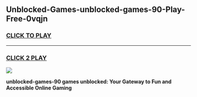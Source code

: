 
## Unblocked-Games-unblocked-games-90-Play-Free-0vqjn
<h3>
<a href="https://premium76.site?title=unblocked-games-90&ref=21A">CLICK TO PLAY</a></h3>
<hr>

<h3>
<a href="https://premium76.site?title=unblocked-games-90&ref=21A">CLICK 2 PLAY</a>
  
</h3>

<a href="https://premium76.site?title=unblocked-games-90&ref=21A"><img src="https://clearcache.store/games.png"></a>


**unblocked-games-90 games unblocked: Your Gateway to Fun and Accessible Online Gaming**
